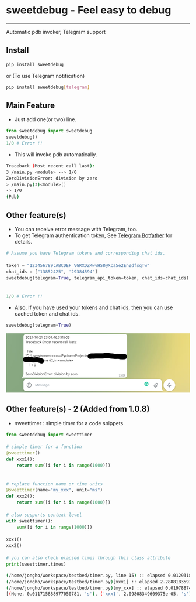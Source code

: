 # sweetdebug - Feel easy to debug
---
Automatic pdb invoker, Telegram support

## Install
```bash
pip install sweetdebug
```
or (To use Telegram notification)
```bash
pip install sweetdebug[telegram]
```


## Main Feature
- Just add one(or two) line.
```python
from sweetdebug import sweetdebug
sweetdebug()
1/0 # Error !!
```

- This will invoke pdb automatically.

```bash
Traceback (Most recent call last):
3 /main.py <module> --> 1/0
ZeroDivisionError: division by zero
> /main.py(3)<module>()
-> 1/0
(Pdb) 
```


## Other feature(s)
- You can receive error message with Telegram, too.
- To get Telegram authentication token, See [Telegram Botfather](https://core.telegram.org/bots/features#botfather) for details.
```python
# Assume you have Telegram tokens and corresponding chat ids.

token = "123456789:ABCDEF_VGRXDZKwvHS8@Xca5e2EnZdfsgTw"
chat_ids = ["13852425", '29384594']
sweetdebug(telegram=True, telegram_api_token=token, chat_ids=chat_ids)


1/0 # Error !!
```

- Also, If you have used your tokens and chat ids, then you can use cached token and chat ids.
```python
sweetdebug(telegram=True)
```

![img](./resource/telegram_sample.png)


## Other feature(s) - 2 (Added from 1.0.8)
- sweettimer : simple timer for a code snippets

```python
from sweetdebug import sweettimer

# simple timer for a function
@sweettimer()
def xxx1():
    return sum([i for i in range(1000)])


# replace function name or time units
@sweettimer(name="my_xxx", unit="ms")
def xxx2():
    return sum([i for i in range(1000)])

# also supports context-level
with sweettimer():
    sum([i for i in range(1000)])

xxx1()
xxx2()

# you can also check elapsed times through this class attribute
print(sweettimer.times)
```

```bash
(/home/jongho/workspace/testbed/timer.py, line 15) :: elapsed 0.01293182373046875 s
(/home/jongho/workspace/testbed/timer.py)[xxx1] :: elapsed 2.288818359375e-05 s
(/home/jongho/workspace/testbed/timer.py)[my_xxx] :: elapsed 0.019788742065429688 ms
[(None, 0.011715888977050781, 's'), ('xxx1', 2.09808349609375e-05, 's'), ('my_xxx', 1.6927719116210938e-05, 'ms')]
```